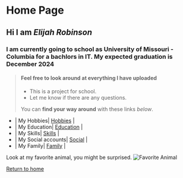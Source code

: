 # **Home Page**

## Hi I am *Elijah Robinson*

### I am currently going to school as University of Missouri - Columbia for a bachlors in IT. My expected graduation is December 2024

> #### Feel free to look around at everything I have uploaded
>
> - This is a project for school.
> - Let me know if there are any questions.
>
> You can __find your way around__ with these links *below*.

* | My Hobbies| [Hobbies](./Hobbies.md) |
* | My Education| [Education](./Education.md) |
* | My Skills| [Skills](./Skills.md) |
* | My Social accounts| [Social](./Social.md) |
* | My Family| [Family](./Family.md) |

Look at my favorite animal, you might be surprised.
![Favorite Animal](https://www.google.com/search?q=red+panda&rlz=1C1MMCH_enUS1004US1004&sxsrf=ALiCzsbC1SLwoFcxfj7tp94Nu62GeE4K_w:1666047755375&source=lnms&tbm=isch&sa=X&ved=2ahUKEwi-6IzFr-j6AhUwBzQIHdrDAk0Q_AUoAXoECAMQAw&biw=1920&bih=937&dpr=1#imgrc=5WLHjApPKgoDqM)

[Return to home](./README.md)